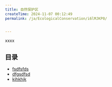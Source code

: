 ```yaml
---
title: 自然保护区
createTime: 2024-11-07 00:12:49
permalink: /ja/EcologicalConservation/i6lMJKP0/


---
```


xxxx

## 目录
- [fsdfsfds](./1.fsdfsfds.md)
- [dfgsdfsd](./2.dfgsdfsd.md)
- [kjhkhjk](./3.kjhkhjk.md)
